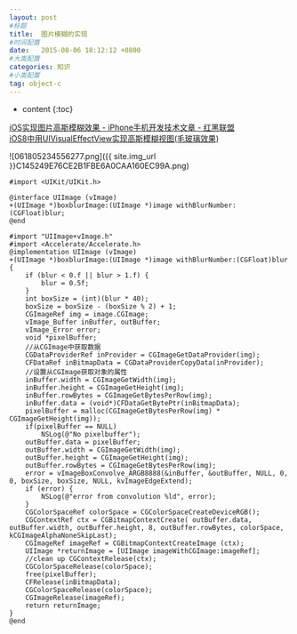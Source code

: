 ```yaml
---
layout: post
#标题
title:  图片模糊的实现
#时间配置
date:   2015-08-06 18:12:12 +0800
#大类配置
categories: 知识
#小类配置
tag: object-c
---
```


* content
{:toc}


<a href="http://www.baidu.com/link?url=si8AkikwHhEeDRK6pX0-ItC_VwkmCXCgNj0TkAprIphRc5GOIPAQOom-HKSbXdQTXUWpQNKddulQzL5mpubYSq&wd=&eqid=c12f9283000010fd0000000355c3242c" target="_blank">iOS实现图片高斯模糊效果 - iPhone手机开发技术文章 - 红黑联盟</a><br>
<a href="http://m.blog.csdn.net/blog/xxq_2011/40713049" target="_blank">iOS8中用UIVisualEffectView实现高斯模糊视图(毛玻璃效果)</a><br>

![061805234556277.png]({{ site.img_url }}C145249E76CE2B1FBE6A0CAA160EC99A.png)

```objc
#import <UIKit/UIKit.h>

@interface UIImage (vImage)
+(UIImage *)boxblurImage:(UIImage *)image withBlurNumber:(CGFloat)blur;
@end

#import "UIImage+vImage.h"
#import <Accelerate/Accelerate.h>
@implementation UIImage (vImage)
+(UIImage *)boxblurImage:(UIImage *)image withBlurNumber:(CGFloat)blur
{
    if (blur < 0.f || blur > 1.f) {
        blur = 0.5f;
    }
    int boxSize = (int)(blur * 40);
    boxSize = boxSize - (boxSize % 2) + 1;
    CGImageRef img = image.CGImage;
    vImage_Buffer inBuffer, outBuffer;
    vImage_Error error;
    void *pixelBuffer;
    //从CGImage中获取数据
    CGDataProviderRef inProvider = CGImageGetDataProvider(img);
    CFDataRef inBitmapData = CGDataProviderCopyData(inProvider);
    //设置从CGImage获取对象的属性
    inBuffer.width = CGImageGetWidth(img);
    inBuffer.height = CGImageGetHeight(img);
    inBuffer.rowBytes = CGImageGetBytesPerRow(img);
    inBuffer.data = (void*)CFDataGetBytePtr(inBitmapData);
    pixelBuffer = malloc(CGImageGetBytesPerRow(img) * CGImageGetHeight(img));
    if(pixelBuffer == NULL)
        NSLog(@"No pixelbuffer");
    outBuffer.data = pixelBuffer;
    outBuffer.width = CGImageGetWidth(img);
    outBuffer.height = CGImageGetHeight(img);
    outBuffer.rowBytes = CGImageGetBytesPerRow(img);
    error = vImageBoxConvolve_ARGB8888(&inBuffer, &outBuffer, NULL, 0, 0, boxSize, boxSize, NULL, kvImageEdgeExtend);
    if (error) {
        NSLog(@"error from convolution %ld", error);
    }
    CGColorSpaceRef colorSpace = CGColorSpaceCreateDeviceRGB();
    CGContextRef ctx = CGBitmapContextCreate( outBuffer.data, outBuffer.width, outBuffer.height, 8, outBuffer.rowBytes, colorSpace, kCGImageAlphaNoneSkipLast);
    CGImageRef imageRef = CGBitmapContextCreateImage (ctx);
    UIImage *returnImage = [UIImage imageWithCGImage:imageRef];
    //clean up CGContextRelease(ctx);
    CGColorSpaceRelease(colorSpace);
    free(pixelBuffer);
    CFRelease(inBitmapData);
    CGColorSpaceRelease(colorSpace);
    CGImageRelease(imageRef);
    return returnImage;
}
@end
```